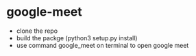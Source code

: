 # google-meet

- clone the repo
- build the packge (python3 setup.py install)
- use command google_meet on terminal to open google meet
